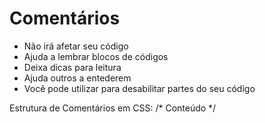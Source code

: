 # Comentários

* Não irá afetar seu código
* Ajuda a lembrar blocos de códigos
* Deixa dicas para leitura
* Ajuda outros a entederem
* Você pode utilizar para desabilitar partes do seu código

Estrutura de Comentários em CSS: /* Conteúdo */ 